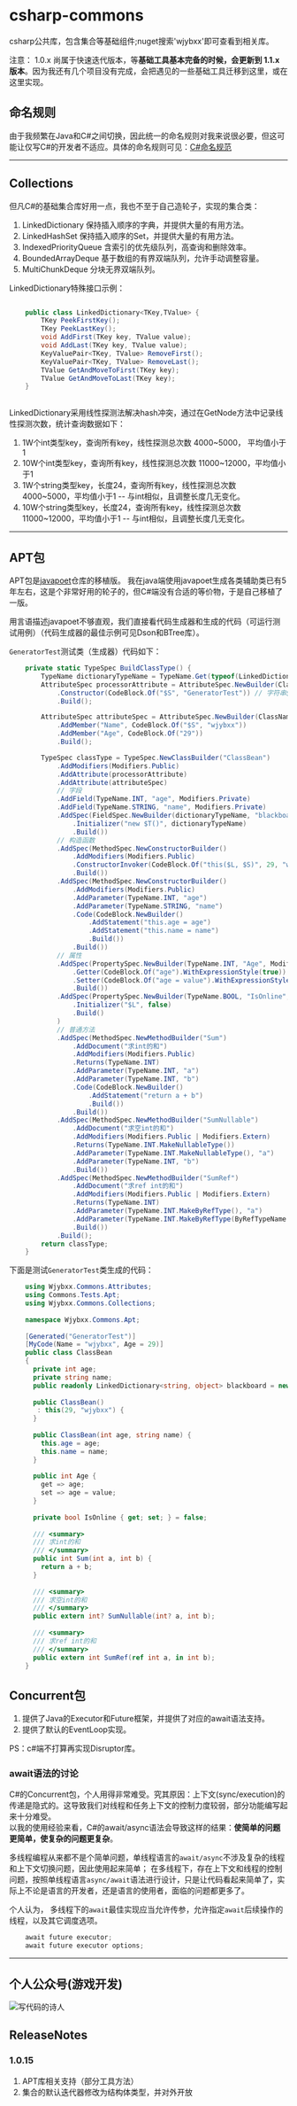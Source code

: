 # csharp-commons

csharp公共库，包含集合等基础组件;nuget搜索'wjybxx'即可查看到相关库。

注意： 1.0.x 尚属于快速迭代版本，等**基础工具基本完备的时候，会更新到 1.1.x 版本**。因为我还有几个项目没有完成，会把遇见的一些基础工具迁移到这里，或在这里实现。

## 命名规则

由于我频繁在Java和C#之间切换，因此统一的命名规则对我来说很必要，但这可能让仅写C#的开发者不适应。具体的命名规则可见：[C#命名规范](https://github.com/hl845740757/commons/blob/dev/csharp/NameRules.md)

---

## Collections

但凡C#的基础集合库好用一点，我也不至于自己造轮子，实现的集合类：

1. LinkedDictionary 保持插入顺序的字典，并提供大量的有用方法。
2. LinkedHashSet 保持插入顺序的Set，并提供大量的有用方法。
3. IndexedPriorityQueue 含索引的优先级队列，高查询和删除效率。
4. BoundedArrayDeque 基于数组的有界双端队列，允许手动调整容量。
5. MultiChunkDeque 分块无界双端队列。

LinkedDictionary特殊接口示例：

```csharp

    public class LinkedDictionary<TKey,TValue> {
        TKey PeekFirstKey();
        TKey PeekLastKey();
        void AddFirst(TKey key, TValue value);
        void AddLast(TKey key, TValue value);
        KeyValuePair<TKey, TValue> RemoveFirst();
        KeyValuePair<TKey, TValue> RemoveLast();
        TValue GetAndMoveToFirst(TKey key);        
        TValue GetAndMoveToLast(TKey key);
    }
    
```

LinkedDictionary采用线性探测法解决hash冲突，通过在GetNode方法中记录线性探测次数，统计查询数据如下：

1. 1W个int类型key，查询所有key，线性探测总次数 4000~5000， 平均值小于1
2. 10W个int类型key，查询所有key，线性探测总次数 11000~12000，平均值小于1
3. 1W个string类型key，长度24，查询所有key，线性探测总次数 4000~5000，平均值小于1 -- 与int相似，且调整长度几无变化。
4. 10W个string类型key，长度24，查询所有key，线性探测总次数 11000~12000，平均值小于1 -- 与int相似，且调整长度几无变化。

---

## APT包

APT包是[javapoet](https://github.com/square/javapoet)仓库的移植版。
我在java端使用javapoet生成各类辅助类已有5年左右，这是个非常好用的轮子的，但C#端没有合适的等价物，于是自己移植了一版。

用言语描述javapoet不够直观，我们直接看代码生成器和生成的代码（可运行测试用例）（代码生成器的最佳示例可见Dson和BTree库）。

`GeneratorTest`测试类（生成器）代码如下：

```csharp
    private static TypeSpec BuildClassType() {
        TypeName dictionaryTypeName = TypeName.Get(typeof(LinkedDictionary<string, object>));
        AttributeSpec processorAttribute = AttributeSpec.NewBuilder(ClassName.Get(typeof(GeneratedAttribute)))
            .Constructor(CodeBlock.Of("$S", "GeneratorTest")) // 字符串$S
            .Build();

        AttributeSpec attributeSpec = AttributeSpec.NewBuilder(ClassName.Get(typeof(MyCodeAttribute)))
            .AddMember("Name", CodeBlock.Of("$S", "wjybxx"))
            .AddMember("Age", CodeBlock.Of("29"))
            .Build();

        TypeSpec classType = TypeSpec.NewClassBuilder("ClassBean")
            .AddModifiers(Modifiers.Public)
            .AddAttribute(processorAttribute)
            .AddAttribute(attributeSpec)
            // 字段
            .AddField(TypeName.INT, "age", Modifiers.Private)
            .AddField(TypeName.STRING, "name", Modifiers.Private)
            .AddSpec(FieldSpec.NewBuilder(dictionaryTypeName, "blackboard", Modifiers.Public | Modifiers.Readonly)
                .Initializer("new $T()", dictionaryTypeName)
                .Build())
            // 构造函数
            .AddSpec(MethodSpec.NewConstructorBuilder()
                .AddModifiers(Modifiers.Public)
                .ConstructorInvoker(CodeBlock.Of("this($L, $S)", 29, "wjybxx"))
                .Build())
            .AddSpec(MethodSpec.NewConstructorBuilder()
                .AddModifiers(Modifiers.Public)
                .AddParameter(TypeName.INT, "age")
                .AddParameter(TypeName.STRING, "name")
                .Code(CodeBlock.NewBuilder()
                    .AddStatement("this.age = age")
                    .AddStatement("this.name = name")
                    .Build())
                .Build())
            // 属性
            .AddSpec(PropertySpec.NewBuilder(TypeName.INT, "Age", Modifiers.Public)
                .Getter(CodeBlock.Of("age").WithExpressionStyle(true))
                .Setter(CodeBlock.Of("age = value").WithExpressionStyle(true))
                .Build())
            .AddSpec(PropertySpec.NewBuilder(TypeName.BOOL, "IsOnline", Modifiers.Private)
                .Initializer("$L", false)
                .Build()
            )
            // 普通方法
            .AddSpec(MethodSpec.NewMethodBuilder("Sum")
                .AddDocument("求int的和")
                .AddModifiers(Modifiers.Public)
                .Returns(TypeName.INT)
                .AddParameter(TypeName.INT, "a")
                .AddParameter(TypeName.INT, "b")
                .Code(CodeBlock.NewBuilder()
                    .AddStatement("return a + b")
                    .Build())
                .Build())
            .AddSpec(MethodSpec.NewMethodBuilder("SumNullable")
                .AddDocument("求空int的和")
                .AddModifiers(Modifiers.Public | Modifiers.Extern)
                .Returns(TypeName.INT.MakeNullableType())
                .AddParameter(TypeName.INT.MakeNullableType(), "a")
                .AddParameter(TypeName.INT, "b")
                .Build())
            .AddSpec(MethodSpec.NewMethodBuilder("SumRef")
                .AddDocument("求ref int的和")
                .AddModifiers(Modifiers.Public | Modifiers.Extern)
                .Returns(TypeName.INT)
                .AddParameter(TypeName.INT.MakeByRefType(), "a")
                .AddParameter(TypeName.INT.MakeByRefType(ByRefTypeName.Kind.In), "b")
                .Build())
            .Build();
        return classType;
    }
```

下面是测试`GeneratorTest`类生成的代码：

```csharp
    using Wjybxx.Commons.Attributes;
    using Commons.Tests.Apt;
    using Wjybxx.Commons.Collections;
    
    namespace Wjybxx.Commons.Apt;
    
    [Generated("GeneratorTest")]
    [MyCode(Name = "wjybxx", Age = 29)]
    public class ClassBean 
    {
      private int age;
      private string name;
      public readonly LinkedDictionary<string, object> blackboard = new LinkedDictionary<string, object>();
    
      public ClassBean()
       : this(29, "wjybxx") {
      }
    
      public ClassBean(int age, string name) {
        this.age = age;
        this.name = name;
      }
    
      public int Age {
        get => age;
        set => age = value;
      }
    
      private bool IsOnline { get; set; } = false;
    
      /// <summary>
      /// 求int的和
      /// </summary>
      public int Sum(int a, int b) {
        return a + b;
      }
    
      /// <summary>
      /// 求空int的和
      /// </summary>
      public extern int? SumNullable(int? a, int b);
    
      /// <summary>
      /// 求ref int的和
      /// </summary>
      public extern int SumRef(ref int a, in int b);
    }
```

## Concurrent包

1. 提供了Java的Executor和Future框架，并提供了对应的await语法支持。
2. 提供了默认的EventLoop实现。

PS：c#端不打算再实现Disruptor库。

### await语法的讨论

C#的Concurrent包，个人用得非常难受。究其原因：上下文(sync/execution)的传递是隐式的。这导致我们对线程和任务上下文的控制力度较弱，部分功能编写起来十分难受。  
以我的使用经验来看，C#的await/async语法会导致这样的结果：**使简单的问题更简单，使复杂的问题更复杂**。

多线程编程从来都不是个简单问题，单线程语言的`await/async`不涉及复杂的线程和上下文切换问题，因此使用起来简单；
在多线程下，存在上下文和线程的控制问题，按照单线程语言`async/await`语法进行设计，只是让代码看起来简单了，实际上不论是语言的开发者，还是语言的使用者，面临的问题都更多了。

个人认为， 多线程下的`await`最佳实现应当允许传参，允许指定`await`后续操作的线程，以及其它调度选项。

```csharp
    await future executor;    
    await future executor options;
```

---

## 个人公众号(游戏开发)

![写代码的诗人](https://github.com/hl845740757/commons/blob/dev/docs/res/qrcode_for_wjybxx.jpg)

## ReleaseNotes

### 1.0.15

1. APT库相关支持（部分工具方法）
2. 集合的默认迭代器修改为结构体类型，并对外开放